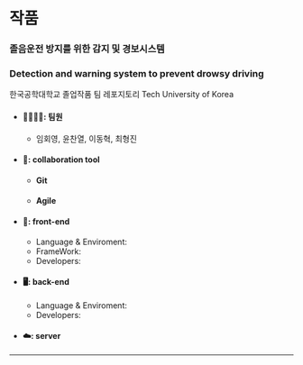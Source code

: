 # 작품


### 졸음운전 방지를 위한 감지 및 경보시스템
### Detection and warning system to prevent drowsy driving

한국공학대학교 졸업작품 팀 레포지토리 Tech University of Korea



* #### 👨‍👨‍👦‍👦: 팀원
  * 임회영, 윤찬열, 이동혁, 최형진
 
* #### 🧰: collaboration tool
  * #### Git
  * #### Agile
 
* #### 📱: front-end
  * Language & Enviroment:
  * FrameWork:
  * Developers:
 
* #### 🖥️: back-end
  * Language & Enviroment:
  * Developers:
 
* #### ☁️: server



<hr/>
</br>
